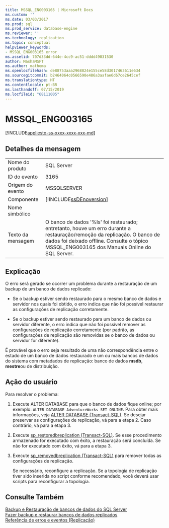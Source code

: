 ```yaml
---
title: MSSQL_ENG003165 | Microsoft Docs
ms.custom: ''
ms.date: 03/03/2017
ms.prod: sql
ms.prod_service: database-engine
ms.reviewer: ''
ms.technology: replication
ms.topic: conceptual
helpviewer_keywords:
- MSSQL_ENG003165 error
ms.assetid: 707d33dd-644e-4cc9-ac51-dddd49031530
author: MashaMSFT
ms.author: mathoma
ms.openlocfilehash: de88753aaa2968824e155ce58d3017463611e634
ms.sourcegitcommit: b2464064c0566590e486a3aafae6d67ce2645cef
ms.translationtype: HT
ms.contentlocale: pt-BR
ms.lasthandoff: 07/15/2019
ms.locfileid: "68111005"
---
```

# <a name="mssqleng003165"></a>MSSQL_ENG003165
[!INCLUDE[appliesto-ss-xxxx-xxxx-xxx-md](../../includes/appliesto-ss-xxxx-xxxx-xxx-md.md)]
    
## <a name="message-details"></a>Detalhes da mensagem  
  
|||  
|-|-|  
|Nome do produto|SQL Server|  
|ID do evento|3165|  
|Origem do evento|MSSQLSERVER|  
|Componente|[!INCLUDE[ssDEnoversion](../../includes/ssdenoversion-md.md)]|  
|Nome simbólico||  
|Texto da mensagem|O banco de dados '%ls' foi restaurado; entretanto, houve um erro durante a restauração/remoção da replicação. O banco de dados foi deixado offline. Consulte o tópico MSSQL_ENG003165 dos Manuais Online do SQL Server.|  
  
## <a name="explanation"></a>Explicação  
 O erro será gerado se ocorrer um problema durante a restauração de um backup de um banco de dados replicado:  
  
-   Se o backup estiver sendo restaurado para o mesmo banco de dados e servidor nos quais foi obtido, o erro indica que não foi possível restaurar as configurações de replicação corretamente.  
  
-   Se o backup estiver sendo restaurado para um banco de dados ou servidor diferente, o erro indica que não foi possível remover as configurações de replicação corretamente (por padrão, as configurações de replicação são removidas se o banco de dados ou servidor for diferente).  
  
 É provável que o erro seja resultado de uma não correspondência entre o estado de um banco de dados restaurado e um ou mais bancos de dados do sistema com metadados de replicação: banco de dados **msdb**, **mestre**ou de distribuição.  
  
## <a name="user-action"></a>Ação do usuário  
 Para resolver o problema:  
  
1.  Execute ALTER DATABASE para que o banco de dados fique online; por exemplo: `ALTER DATABASE AdventureWorks SET ONLINE`. Para obter mais informações, veja [ALTER DATABASE &#40;Transact-SQL&#41;](../../t-sql/statements/alter-database-transact-sql.md). Se desejar preservar as configurações de replicação, vá para a etapa 2. Caso contrário, vá para a etapa 3.  
  
2.  Execute [sp_restoredbreplication &#40;Transact-SQL&#41;](../../relational-databases/system-stored-procedures/sp-restoredbreplication-transact-sql.md). Se esse procedimento armazenado for executado com êxito, a restauração será concluída. Se não for executado com êxito, vá para a etapa 3.  
  
3.  Execute [sp_removedbreplication &#40;Transact-SQL&#41;](../../relational-databases/system-stored-procedures/sp-removedbreplication-transact-sql.md) para remover todas as configurações de replicação.  
  
     Se necessário, reconfigure a replicação. Se a topologia de replicação tiver sido inserida no script conforme recomendado, você deverá usar scripts para reconfigurar a topologia.  
  
## <a name="see-also"></a>Consulte Também  
 [Backup e Restauração de bancos de dados do SQL Server](../../relational-databases/backup-restore/back-up-and-restore-of-sql-server-databases.md)   
 [Fazer backup e restaurar bancos de dados replicados](../../relational-databases/replication/administration/back-up-and-restore-replicated-databases.md)   
 [Referência de erros e eventos &#40;Replicação&#41;](../../relational-databases/replication/errors-and-events-reference-replication.md)  
  
  
